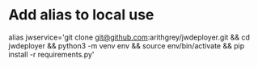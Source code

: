 # Add alias to local use
alias jwservice='git clone git@github.com:arithgrey/jwdeployer.git && cd jwdeployer && python3 -m venv env && source env/bin/activate && pip install -r  requirements.py'
